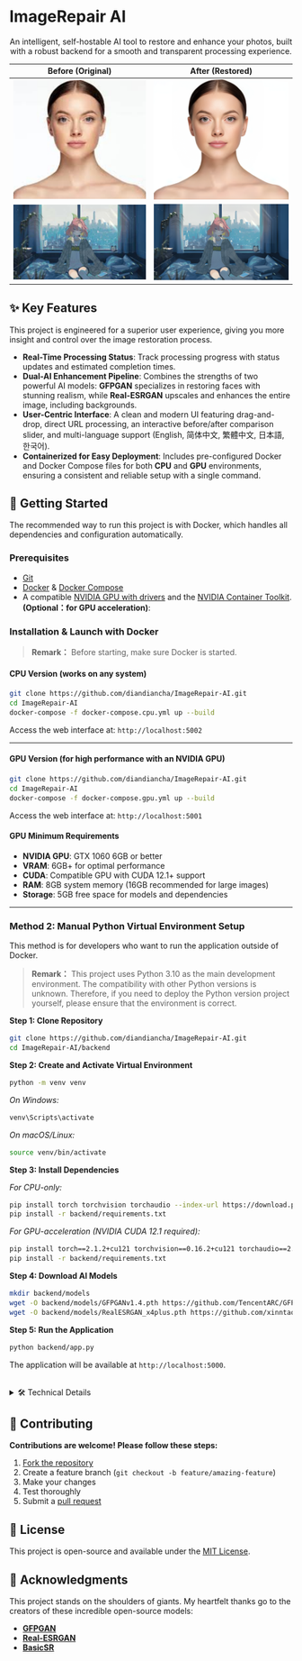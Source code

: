 # ImageRepair AI

<div align="center">
  <p>An intelligent, self-hostable AI tool to restore and enhance your photos, built with a robust backend for a smooth and transparent processing experience.</p>
</div>

<div align="center">

| Before (Original)                                   | After (Restored)                                  |
| :--------------------------------------------------: | :-------------------------------------------------: |
| <img src="./assets/before_real.jpg" width="400">     | <img src="./assets/after_real.jpg" width="400">     |
| <img src="./assets/before_anime.jpg" width="400">   | <img src="./assets/after_anime.jpg" width="400">   |

</div>

## ✨ Key Features

This project is engineered for a superior user experience, giving you more insight and control over the image restoration process.

-   **Real-Time Processing Status**: Track processing progress with status updates and estimated completion times.
-   **Dual-AI Enhancement Pipeline**: Combines the strengths of two powerful AI models: **GFPGAN** specializes in restoring faces with stunning realism, while **Real-ESRGAN** upscales and enhances the entire image, including backgrounds.
-   **User-Centric Interface**: A clean and modern UI featuring drag-and-drop, direct URL processing, an interactive before/after comparison slider, and multi-language support (English, 简体中文, 繁體中文, 日本語, 한국어).
-   **Containerized for Easy Deployment**: Includes pre-configured Docker and Docker Compose files for both **CPU** and **GPU** environments, ensuring a consistent and reliable setup with a single command.

## 🚀 Getting Started

The recommended way to run this project is with Docker, which handles all dependencies and configuration automatically.

### Prerequisites

-   [Git](https://git-scm.com/downloads)
-   [Docker](https://www.docker.com/get-started) & [Docker Compose](https://docs.docker.com/compose/install/)
-   A compatible [NVIDIA GPU with drivers](https://www.nvidia.com/Download/index.aspx) and the [NVIDIA Container Toolkit](https://docs.nvidia.com/datacenter/cloud-native/container-toolkit/latest/install-guide.html).**(Optional：for GPU acceleration)**:

### Installation & Launch with Docker

> **Remark：** Before starting, make sure Docker is started.

#### **CPU Version (works on any system)**

```bash
git clone https://github.com/diandiancha/ImageRepair-AI.git
cd ImageRepair-AI
docker-compose -f docker-compose.cpu.yml up --build
```

Access the web interface at: `http://localhost:5002`

-----

#### **GPU Version (for high performance with an NVIDIA GPU)**

```bash
git clone https://github.com/diandiancha/ImageRepair-AI.git
cd ImageRepair-AI
docker-compose -f docker-compose.gpu.yml up --build
```

Access the web interface at: `http://localhost:5001`

#### **GPU Minimum Requirements**
- **NVIDIA GPU**: GTX 1060 6GB or better
- **VRAM**: 6GB+ for optimal performance
- **CUDA**: Compatible GPU with CUDA 12.1+ support
- **RAM**: 8GB system memory (16GB recommended for large images)
- **Storage**: 5GB free space for models and dependencies

-----

### Method 2: Manual Python Virtual Environment Setup

This method is for developers who want to run the application outside of Docker.
> **Remark：** This project uses Python 3.10 as the main development environment. The compatibility with other Python versions is unknown. 
Therefore, if you need to deploy the Python version project yourself, please ensure that the environment is correct.

**Step 1: Clone Repository**

```bash
git clone https://github.com/diandiancha/ImageRepair-AI.git
cd ImageRepair-AI/backend
```

**Step 2: Create and Activate Virtual Environment**

```bash
python -m venv venv
```

*On Windows:*

```bash
venv\Scripts\activate
```

*On macOS/Linux:*

```bash
source venv/bin/activate
```

**Step 3: Install Dependencies**

*For CPU-only:*

```bash
pip install torch torchvision torchaudio --index-url https://download.pytorch.org/whl/cpu
pip install -r backend/requirements.txt
```

*For GPU-acceleration (NVIDIA CUDA 12.1 required):*

```bash
pip install torch==2.1.2+cu121 torchvision==0.16.2+cu121 torchaudio==2.1.2+cu121 --extra-index-url https://download.pytorch.org/whl/cu121
pip install -r backend/requirements.txt
```

**Step 4: Download AI Models**

```bash
mkdir backend/models
wget -O backend/models/GFPGANv1.4.pth https://github.com/TencentARC/GFPGAN/releases/download/v1.3.0/GFPGANv1.4.pth
wget -O backend/models/RealESRGAN_x4plus.pth https://github.com/xinntao/Real-ESRGAN/releases/download/v0.1.0/RealESRGAN_x4plus.pth
```

**Step 5: Run the Application**

```bash
python backend/app.py
```

The application will be available at `http://localhost:5000`.


<br>
<details>
<summary>🛠️ Technical Details</summary>

### Project Structure

```
ImageRepair-AI/
├── backend/
│   ├── app.py                 # Flask backend with task queue and API
│   ├── Dockerfile.cpu         # Docker build definition for CPU
│   ├── Dockerfile.gpu         # Docker build definition for GPU
│   └── requirements.txt       # Python dependencies
├── assets/
│   └── (comparison images)
├── .gitignore
├── docker-compose.cpu.yml     # Docker Compose configuration for CPU
├── docker-compose.gpu.yml     # Docker Compose configuration for GPU
├── index.html                 # Single-page frontend application
└── README.md
```

### API Endpoints

All endpoints are defined in `backend/app.py`.

| Endpoint               | Method | Description                                                              |
| ---------------------- | ------ | ------------------------------------------------------------------------ |
| `/api/repair`          | `POST` | Submits an image (base64 or URL) for restoration. Returns a `task_id`.     |
| `/api/status/<task_id>`| `GET`  | Checks the status of a submitted task (`pending`, `processing`, `completed`). |
| `/api/cancel/<task_id>`| `POST` | Requests to cancel a pending or processing task.                         |
| `/api/health`          | `GET`  | Provides a health check of the service, including model status and queue size. |

</details>

## 🤝 Contributing

**Contributions are welcome! Please follow these steps:**

1. [Fork the repository](https://github.com/diandiancha/ImageRepair-AI/fork)
2. Create a feature branch (`git checkout -b feature/amazing-feature`)
3. Make your changes
4. Test thoroughly
5. Submit a [pull request](https://github.com/diandiancha/ImageRepair-AI/pulls)

## 📄 License

This project is open-source and available under the [MIT License](https://github.com/diandiancha/ImageRepair-AI/blob/main/LICENSE).

## 🙏 Acknowledgments

This project stands on the shoulders of giants. My heartfelt thanks go to the creators of these incredible open-source models:

  - [**GFPGAN**](https://github.com/TencentARC/GFPGAN)
  - [**Real-ESRGAN**](https://github.com/xinntao/Real-ESRGAN)
  - [**BasicSR**](https://github.com/xinntao/BasicSR)
